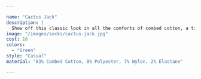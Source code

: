 ```yaml
---

name: "Cactus Jack"
description: |
  Show off this classic look in all the comforts of combed cotton, a timeless number that's ready to become a staple in your every day wardrobe rotation.
image: "/images/socks/cactus-jack.jpg"
cost: 10
colors:
  - "Green"
style: "Casual"
material: "83% Combed Cotton, 8% Polyester, 7% Nylon, 2% Elastane"

---
```


